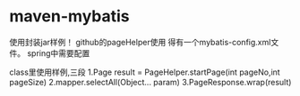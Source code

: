 # maven-mybatis
使用封装jar样例！
github的pageHelper使用
得有一个mybatis-config.xml文件。
spring中需要配置
<bean id="sqlSessionFactory" class="org.mybatis.spring.SqlSessionFactoryBean">
		<property name="dataSource" ref="dataSource" />
		<!-- 自动扫描mapping.xml文件 -->
		<property name="mapperLocations" value="classpath:mapper/**" />
		<!-- mybatis配置文件，主要加了一个github插件 -->
		<property name="configLocation" value="classpath:mybatis-config.xml"/>
</bean>

class里使用样例,三段
1.Page<T> result = PageHelper.startPage(int pageNo,int pageSize)
2.mapper.selectAll(Object... param)
3.PageResponse.wrap(result)